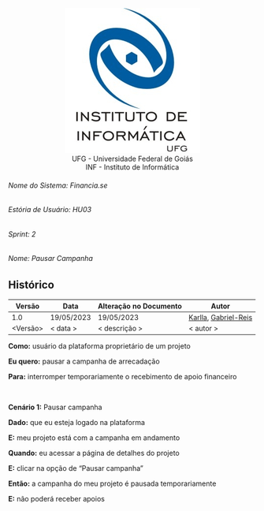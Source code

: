 <div align=center>
  <img src="/imagens/INFVertical.jpg">
</div>


<div align="center">UFG - Universidade Federal de Goiás</div>
<div align="center">INF - Instituto de Informática</div>

###### Nome do Sistema: Financia.se
###### Estória de Usuário: HU03
###### Sprint: 2
###### Nome: _Pausar Campanha_

## Histórico
|**Versão**|**Data**|**Alteração no Documento**|**Autor**|
|------|----|---------|-----|
|1.0|19/05/2023|19/05/2023|[Karlla](https://github.com/karllaloane), [Gabriel-Reis](https://github.com/gabrielreisdvs)|
|<Versão>|< data >|< descrição >|< autor >|



**Como:** usuário da plataforma proprietário de um projeto

**Eu quero:** pausar a campanha de arrecadação

**Para:** interromper temporariamente o recebimento de apoio financeiro


<br />

**Cenário 1:** Pausar campanha

**Dado:** que eu esteja logado na plataforma

**E:** meu projeto está com a campanha em andamento

**Quando:** eu acessar a página de detalhes do projeto

**E:** clicar na opção de “Pausar campanha”

**Então:** a campanha do meu projeto é pausada temporariamente

**E:** não poderá receber apoios



</DIV>
